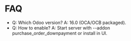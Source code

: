 # FAQ

- Q: Which Odoo version? A: 16.0 (OCA/OCB packaged).
- Q: How to enable? A: Start server with --addon purchase_order_downpayment or install in UI.
